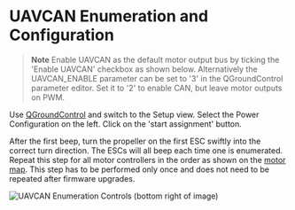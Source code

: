# UAVCAN Enumeration and Configuration

> **Note** Enable UAVCAN as the default motor output bus by ticking the 'Enable UAVCAN' checkbox as shown below. Alternatively the UAVCAN_ENABLE parameter can be set to '3' in the QGroundControl parameter editor. Set it to '2' to enable CAN, but leave motor outputs on PWM.

Use [QGroundControl](qgroundcontrol-intro.md) and switch to the Setup view. Select the Power Configuration on the left. Click on the 'start assignment' button.

After the first beep, turn the propeller on the first ESC swiftly into the correct turn direction. The ESCs will all beep each time one is enumerated. Repeat this step for all motor controllers in the order as shown on the [motor map](airframes-motor-map.md). This step has to be performed only once and does not need to be repeated after firmware upgrades.

![UAVCAN Enumeration Controls (bottom right of image)](../../images/uavcan-qgc-setup.png)
